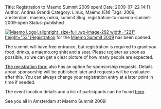 Title: Registration to Maemo Summit 2009 open!
Date: 2009-07-22 14:11
Author: Andrea Grandi
Category: Linux, Maemo (EN)
Tags: 2009, amsterdam, maemo, nokia, summit
Slug: registration-to-maemo-summit-2009-open
Status: published

[![Maemo
Logo](http://www.andreagrandi.it/wp-content/uploads/2009/07/Maemo_org_logo_colour.png "Maemo Logo"){.alignright
.size-full .wp-image-292 width="221"
height="53"}Registration](http://maemo.org/news/events/registrations/register/e840196271eb11deb15535a00f6d72187218)
for the [Maemo Summit 2009](http://wiki.maemo.org/Maemo_Summit_2009) has
been opened.

The summit will have free entrance, but registration is required to
grant you food, drinks, a maemo.org shirt and a seat. Please register as
soon as possible, so we can get a clear picture of how many people are
expected.

[The registration
form](http://maemo.org/news/events/registrations/register/e840196271eb11deb15535a00f6d72187218)
also has an option for sponsorship requests. Details about sponsorship
will be published later and requests will be evaluated after this. You
can always change your registration entry at a later point in time if
needed.

The event location details and a list of participants can be found
[here](http://maemo.org/news/events/maemo_summit_2009/).

See you all in Amsterdam at Maemo Summit 2009!
